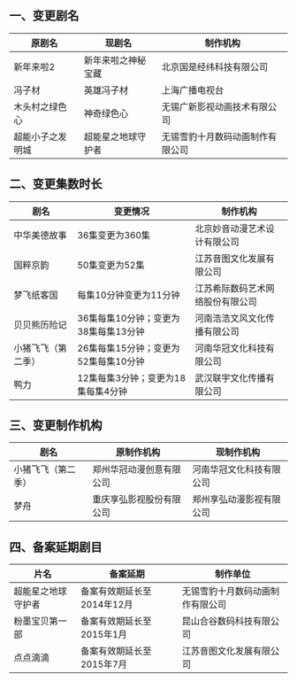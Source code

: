 ## 一、变更剧名
 原剧名 | 现剧名 | 制作机构 
---|---|---
 新年来啦2 | 新年来啦之神秘宝藏 | 北京国是经纬科技有限公司 
 冯子材 | 英雄冯子材 | 上海广播电视台 
 木头村之绿色心 | 神奇绿色心 | 无锡广新影视动画技术有限公司 
 超能小子之发明城 | 超能星之地球守护者 | 无锡雪豹十月数码动画制作有限公司 

## 二、变更集数时长
 剧名 | 变更情况 | 制作机构 
---|---|---
 中华美德故事 | 36集变更为360集 | 北京妙音动漫艺术设计有限公司 
 国粹京韵 | 50集变更为52集 | 江苏音图文化发展有限公司 
 梦飞纸客国 | 每集10分钟变更为11分钟 | 江苏希际数码艺术网络股份有限公司 
 贝贝熊历险记 | 36集每集10分钟；变更为38集每集13分钟 | 河南浩浩文风文化传播有限公司 
 小猪飞飞（第二季） | 26集每集15分钟；变更为52集每集10分钟 | 河南华冠文化科技有限公司 
 鸭力 | 12集每集3分钟；变更为18集每集4分钟 | 武汉联宇文化传播有限公司 

## 三、变更制作机构
 剧名 | 原制作机构 | 现制作机构 
---|---|---
 小猪飞飞（第二季） | 郑州华冠动漫创意有限公司 | 河南华冠文化科技有限公司 
 梦舟 | 重庆享弘影视股份有限公司 | 郑州享弘动漫影视有限公司 

## 四、备案延期剧目
 片名 | 备案延期 | 制作单位 
---|---|---
 超能星之地球守护者 | 备案有效期延长至2014年12月 | 无锡雪豹十月数码动画制作有限公司 
 粉墨宝贝第一部 | 备案有效期延长至2015年1月 | 昆山合谷数码科技有限公司 
 点点滴滴 | 备案有效期延长至2015年7月 | 江苏音图文化发展有限公司 
